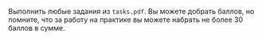 Выполнить любые задания из `tasks.pdf`. Вы можете добрать баллов, но помните, что за работу на практике вы можете набрать не более 30 баллов в сумме.